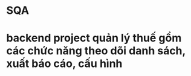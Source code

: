 # SQA

# backend project  quản lý thuế gồm các chức năng theo dõi danh sách, xuất báo cáo, cấu hình
